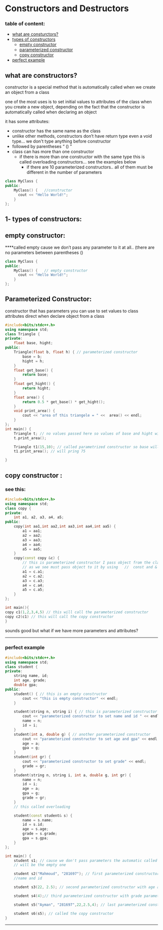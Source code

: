 # Constructors and Destructors

   ### table of content:
   - [what are consturctors?](#what-are-constructors)
   - [types of constructors](#types-of-constructors)
        - [empty constructor](#empty-constructor)
		- [parameterized constructor](#parameterized-constructor)
		- [copy constructor](#copy-constructor)
   - [perfect example](#perfect-example)

## what are constructors?

constructor is a special method that is automatically called when we create an object from a class

one of the most uses is to set initial values to attributes of the class when you create a new object, depending on the fact that the constructor is automatically called when declaring an object

it has some attributes:

- constructor has the same name as the class
- unlike other methods, constructors don’t have return type even a void type... we don't type anything before constructor
- followed by parentheses “ () ”
- class can has more than one constructor
    - if there is more than one constructor with the same type this is called overloading constructors… see the examples below
        - if there are 10 parameterized constructors.. all of them must be different in the number of parameters

```cpp
class MyClass {    
public:          
	MyClass() {   //constructor   
      cout << "Hello World!";
    }
};
```

## 1- types of constructors:

## **empty constructor:**

 ****called empty cause we don’t pass any parameter to it at all.. (there are no parameters between parentheses ()

```cpp
class MyClass {    
public:          
	MyClass() {   // empty constructor   
      cout << "Hello World!";
    }
};
```

## **Parameterized Constructor**:

constructor that has parameters you can use to set values to class attributes direct when declare object from a class

```cpp
#include<bits/stdc++.h>
using namespace std;
class Triangle {
private:
	float base, hight;
public:
	Triangle(float b, float h) { // parameterized constructor
		base = b;
		hight = h;
	}
	float get_base() {
		return base;
	}
	float get_hight() {
		return hight;
	}
	float area() {
		return 0.5 * get_base() * get_hight();
	}
	void print_area() {
		cout << "area of this triangele = " <<  area() << endl;
	}
};
int main() {
	Triangle t; // no values passed here so values of base and hight will be random
	t.print_area();

	Triangle t1(15,10); // called parametrized constructor so base will be 15 and hight will be 10
	t1.print_area(); // will pring 75

}
```

## **copy constructor** :

### see this:

```cpp
#include<bits/stdc++.h>
using namespace std;
class copy {
private:
	int a1, a2, a3, a4, a5;
public:
	copy(int aa1,int aa2,int aa3,int aa4,int aa5) { 
		a1 = aa1;
		a2 = aa2;
		a3 = aa3;
		a4 = aa4;
		a5 = aa5;
	}
	copy(const copy &c) { 
		// this is parameterized constructor I pass object from the class to it
		// as we see must pass object to it by using   //  const and & 
		a1 = c.a1;
		a2 = c.a2;
		a3 = c.a3;
		a4 = c.a4;
		a5 = c.a5;
	}
};

int main(){
copy c1(1,2,3,4,5) // this will call the parameterized constructor
copy c2(c1) // this will call the copy constructor
}
```

sounds good but what if we have more parameters and attributes? 

---

### perfect example

```cpp
#include<bits/stdc++.h>
using namespace std;
class student {
private:
	string name, id;
	int age, grade;
	double gpa;
public:
	student() { // this is an empty constructor
		cout << "this is empty constructor" << endl;
	}

	student(string n, string i) { // this is parameterized constructor
		cout << "parameterized constructor to set name and id " << endl;
		name = n;
		id = i;
	}
	student(int a, double g) { // another parameterized constructor
		cout << "parameterized constructor to set age and gpa" << endl;
		age = a;
		gpa = g;
	}
	student(int gr) {
		cout << "parameterized constructor to set grade" << endl;
		grade = gr;
	}
	student(string n, string i, int a, double g, int gr) {
		name = n;
		id = i;
		age = a;
		gpa = g;
		grade = gr;
	}
	// this called overloading

	student(const student& s) {
		name = s.name;
		id = s.id;
		age = s.age;
		grade = s.grade;
		gpa = s.gpa;
	}
};

int main() {
	student s1; // cause we don't pass parameters the automatic called construcotr
	// will be the empty one 

	student s2("Mahmoud", "281697"); // first parameterized constructor with parameters 
	//name and id

	student s3(22, 2.5); // second parameterized constructor with age and gpa

	student s4(4);// third parameterized constructor with grade parameter

	student s5("Ayman", "281697",22,2.5,4); // last parameterized constructor

	student s6(s5); // called the copy constructor
}
```

---